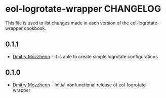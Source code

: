 eol-logrotate-wrapper CHANGELOG
===============================

This file is used to list changes made in each version of the 
eol-logrotate-wrapper cookbook.

0.1.1
-----
- [Dmitry Mozzherin][1] - it is able to create simple logrotate configurations

0.1.0
-----
- [Dmitry Mozzherin][1] - Initial nonfunctional release of eol-logrotate-wrapper

[1]: https://github.com/dimus
